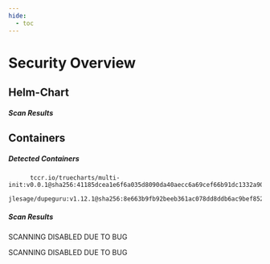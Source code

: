 ```yaml
---
hide:
  - toc
---
```


# Security Overview

<link href="https://truecharts.org/_static/trivy.css" type="text/css" rel="stylesheet" />

## Helm-Chart

##### Scan Results


## Containers

##### Detected Containers

          tccr.io/truecharts/multi-init:v0.0.1@sha256:41185dcea1e6f6a035d8090da40aecc6a69cef66b91dc1332a90c9d22861d367
          jlesage/dupeguru:v1.12.1@sha256:8e663b9fb92beeb361ac078dd8ddb6ac9bef8521b12d2b2c9a53b2ec52d3572b

##### Scan Results

SCANNING DISABLED DUE TO BUG

SCANNING DISABLED DUE TO BUG
